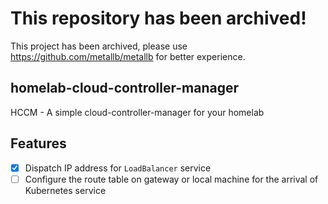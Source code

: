# This repository has been archived!

This project has been archived, please use https://github.com/metallb/metallb for better experience.

## homelab-cloud-controller-manager

HCCM - A simple cloud-controller-manager for your homelab

## Features

- [x] Dispatch IP address for `LoadBalancer` service
- [ ] Configure the route table on gateway or local machine for the arrival of Kubernetes service
